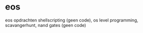 # eos
eos opdrachten
shellscripting (geen code), os level programming, scavangerhunt, nand gates (geen code)
